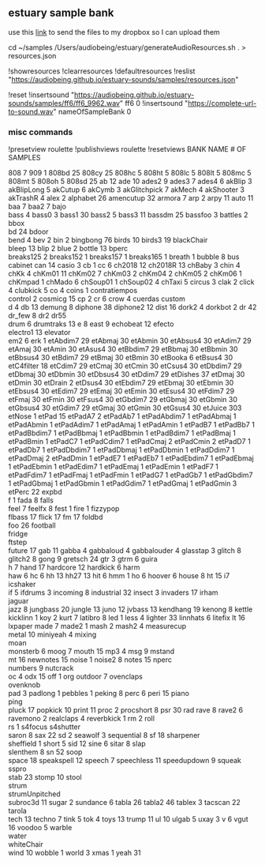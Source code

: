 ## estuary sample bank

use this [link](https://www.dropbox.com/request/0l8RIjdTwMvtDAlGHUwM) to send the files to my dropbox so I can upload them

cd ~/samples
/Users/audiobeing/estuary/generateAudioResources.sh . > resources.json

!showresources
!clearresources
!defaultresources
!reslist "https://audiobeing.github.io/estuary-sounds/samples/resources.json"

!reset
!insertsound "https://audiobeing.github.io/estuary-sounds/samples/ff6/ff6_9962.wav" ff6 0
!insertsound "https://complete-url-to-sound.wav" nameOfSampleBank 0

### misc commands
!presetview roulette
!publishviews roulette
!resetviews
BANK NAME	# OF SAMPLES
	
808	        7
909	        1
808bd	    25
808cy	    25
808hc	    5
808ht	    5
808lc	    5
808lt	    5
808mc	    5
808mt	    5
808oh	    5
808sd	    25
ab	        12
ade	        10
ades2	    9
ades3	    7
ades4	    6
akBlip	    3
akBlipLong	5
akCutup	    6
akCymb	    3
akGlitchpick 7
akMech	    4
akShooter	3
akTrashR	4
alex	    2
alphabet	26
amencutup	32
armora	    7
arp	        2
arpy	    11
auto	    11
baa	        7
baa2	    7
bajo	
bass	    4
bass0	    3
bass1	    30
bass2	    5
bass3	    11
bassdm	    25
bassfoo	    3
battles	    2
bbox	
bd	        24
bdoor	
bend	    4
bev	        2
bin	        2
bingbong	76
birds	    10
birds3	    19
blackChair	
bleep	    13
blip	    2
blue	    2
bottle	    13
bperc	
breaks125	2
breaks152	1
breaks157	1
breaks165	1
breath	    1
bubble	    8
bus	
cabinet	
can	        14
casio	    3
cb	        1
cc	        6
ch2018	    12
ch2018R	    13
chBaby	    3
chin	    4
chKk	    4
chKm01	    11
chKm02	    7
chKm03	    2
chKm04	    2
chKm05	    2
chKm06	    1
chKmpad	    1
chMado	    6
chSoup01	1
chSoup02	4
chTaxi	    5
circus	    3
clak	    2
click	    4
clubkick	5
co	        4
coins	    1
contratiempos	
control	    2
cosmicg	    15
cp	        2
cr	        6
crow	    4
cuerdas	
custom	
d	        4
db	        13
demung	    8
diphone	38
diphone2	12
dist	16
dork2	4
dorkbot	2
dr	42
dr_few	8
dr2	
dr55	
drum	6
drumtraks	13
e	8
east	9
echobeat	12
efecto	
electro1	13
elevator	
em2	6
erk	1
etAbdim7	29
etAbmaj	30
etAbmin	30
etAbsus4	30
etAdim7	29
etAmaj	30
etAmin	30
etAsus4	30
etBbdim7	29
etBbmaj	30
etBbmin	30
etBbsus4	30
etBdim7	29
etBmaj	30
etBmin	30
etBooka	6
etBsus4	30
etC4filter	18
etCdim7	29
etCmaj	30
etCmin	30
etCsus4	30
etDbdim7	29
etDbmaj	30
etDbmin	30
etDbsus4	30
etDdim7	29
etDishes	37
etDmaj	30
etDmin	30
etDrain	2
etDsus4	30
etEbdim7	29
etEbmaj	30
etEbmin	30
etEbsus4	30
etEdim7	29
etEmaj	30
etEmin	30
etEsus4	30
etFdim7	29
etFmaj	30
etFmin	30
etFsus4	30
etGbdim7	29
etGbmaj	30
etGbmin	30
etGbsus4	30
etGdim7	29
etGmaj	30
etGmin	30
etGsus4	30
etJuice	303
etNose	1
etPad	15
etPadA7	2
etPadAb7	1
etPadAbdim7	1
etPadAbmaj	1
etPadAbmin	1
etPadAdim7	1
etPadAmaj	1
etPadAmin	1
etPadB7	1
etPadBb7	1
etPadBbdim7	1
etPadBbmaj	1
etPadBbmin	1
etPadBdim7	1
etPadBmaj	1
etPadBmin	1
etPadC7	1
etPadCdim7	1
etPadCmaj	2
etPadCmin	2
etPadD7	1
etPadDb7	1
etPadDbdim7	1
etPadDbmaj	1
etPadDbmin	1
etPadDdim7	1
etPadDmaj	2
etPadDmin	1
etPadE7	1
etPadEb7	1
etPadEbdim7	1
etPadEbmaj	1
etPadEbmin	1
etPadEdim7	1
etPadEmaj	1
etPadEmin	1
etPadF7	1
etPadFdim7	1
etPadFmaj	1
etPadFmin	1
etPadG7	1
etPadGb7	1
etPadGbdim7	1
etPadGbmaj	1
etPadGbmin	1
etPadGdim7	1
etPadGmaj	1
etPadGmin	3
etPerc	22
expbd	
f	1
fada	8
falls	
feel	7
feelfx	8
fest	1
fire	1
fizzypop	
flbass	17
flick	17
fm	17
foldbd	
foo	26
football	
fridge	
ftstep	
future	17
gab	11
gabba	4
gabbaloud	4
gabbalouder	4
glasstap	3
glitch	8
glitch2	8
gong	9
gretsch	24
gtr	3
gtrm	6
guira	
h	7
hand	17
hardcore	12
hardkick	6
harm	
haw	6
hc	6
hh	13
hh27	13
hit	6
hmm	1
ho	6
hoover	6
house	8
ht	15
i7	
icshaker	
if	5
ifdrums	3
incoming	8
industrial	32
insect	3
invaders	17
irham	
jaguar	
jazz	8
jungbass	20
jungle	13
juno	12
jvbass	13
kendhang	19
kenong	8
kettle	
kicklinn	1
koy	2
kurt	7
latibro	8
led	1
less	4
lighter	33
linnhats	6
litefix	
lt	16
lxpaper	
made	7
made2	1
mash	2
mash2	4
measurecup	
metal	10
miniyeah	4
mixing	
moan	
monsterb	6
moog	7
mouth	15
mp3	4
msg	9
mstand	
mt	16
newnotes	15
noise	1
noise2	8
notes	15
nperc	
numbers	9
nutcrack	
oc	4
odx	15
off	1
org	
outdoor	7
ovenclaps	
ovenknob	
pad	3
padlong	1
pebbles	1
peking	8
perc	6
peri	15
piano	
ping	
pluck	17
popkick	10
print	11
proc	2
procshort	8
psr	30
rad	
rave	8
rave2	6
ravemono	2
realclaps	4
reverbkick	1
rm	2
roll	
rs	1
s4focus	
s4shutter	
saron	8
sax	22
sd	2
seawolf	3
sequential	8
sf	18
sharpener	
sheffield	1
short	5
sid	12
sine	6
sitar	8
slap	
slenthem	8
sn	52
soop	
space	18
speakspell	12
speech	7
speechless	11
speedupdown	9
squeak	
sspro	
stab	23
stomp	10
stool	
strum	
strumUnpitched	
subroc3d	11
sugar	2
sundance	6
tabla	26
tabla2	46
tablex	3
tacscan	22
tarola	
tech	13
techno	7
tink	5
tok	4
toys	13
trump	11
ul	10
ulgab	5
uxay	3
v	6
vgut	16
voodoo	5
warble	
water	
whiteChair	
wind	10
wobble	1
world	3
xmas	1
yeah	31